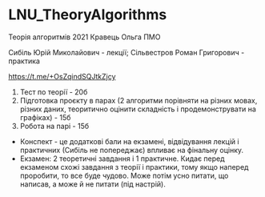 # LNU_TheoryAlgorithms
Теорія алгоритмів 2021 Кравець Ольга ПМО

Сибіль Юрій Миколайович - лекції;
Сільвестров Роман Григорович - практика

https://t.me/+OsZqindSQJtkZjcy

1. Тест по теорії - 20б 
2. Підготовка проєкту в парах (2 алгоритми порівняти на різних мовах, різних даних, теоритично оцінити складність і продемонструвати на графіках) - 15б
3. Робота на парі - 15б

- Конспект - це додаткові бали на екзамені, відвідування лекцій і практичних (Сибіль не попереджає) впливає на фінальну оцінку. 
- Екзамен: 2 теоретичні завдання і 1 практичне. Кидає перед екзаменом схожі завдання з теорії і практики, тому якщо наперед проробити, то все буде чудово.
Може потім усно питати, що написав, а може й не питати (під настрій). 

